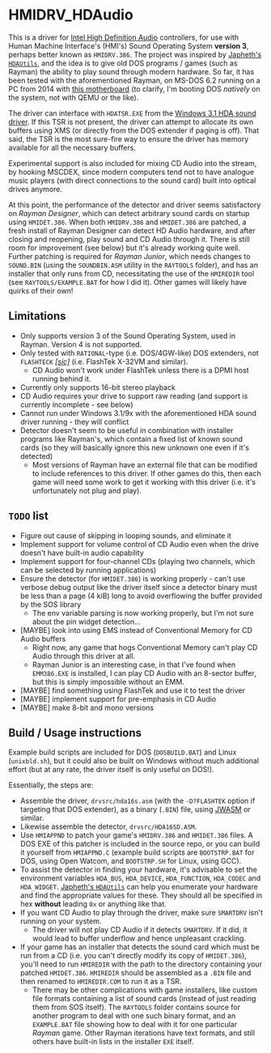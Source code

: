 # HMIDRV_HDAudio
This is a driver for [Intel High Definition Audio](https://en.wikipedia.org/wiki/Intel_High_Definition_Audio) controllers, for use with Human Machine Interface's (HMI's) Sound Operating System **version 3**, perhaps better known as `HMIDRV.386`.
The project was inspired by [Japheth's `HDAUtils`](https://github.com/Baron-von-Riedesel/HDAutils), and the idea is to give old DOS programs / games (such as Rayman) the ability to play sound through modern hardware.
So far, it has been tested with the aforementioned Rayman, on MS-DOS 6.2 running on a PC from 2014 with [this motherboard](https://us.msi.com/Motherboard/Z97-GAMING-3) (to clarify, I'm booting DOS *natively* on the system, not with QEMU or the like).

The driver can interface with `HDATSR.EXE` from the [Windows 3.1 HDA sound driver](https://retrosystemsrevival.blogspot.com/2019/06/windows-31959898se-hda-driver.html).
If this TSR is not present, the driver can attempt to allocate its own buffers using XMS (or directly from the DOS extender if paging is off).
That said, the TSR is the most sure-fire way to ensure the driver has memory available for all the necessary buffers.

Experimental support is also included for mixing CD Audio into the stream, by hooking MSCDEX, since modern computers tend not to have analogue music players (with direct connections to the sound card) built into optical drives anymore.

At this point, the performance of the detector and driver seems satisfactory on *Rayman Designer*, which can detect arbitrary sound cards on startup using `HMIDET.386`.
When both `HMIDRV.386` and `HMIDET.386` are patched, a fresh install of Rayman Designer can detect HD Audio hardware, and after closing and reopening, play sound and CD Audio through it. There is still room for improvement (see below) but it's already working quite well.
Further patching is required for *Rayman Junior*, which needs changes to `SOUND.BIN` (using the `SOUNDBIN.ASM` utility in the `RAYTOOLS` folder), and has an installer that only runs from CD, necessitating the use of the `HMIREDIR` tool (see `RAYTOOLS/EXAMPLE.BAT` for how I did it).
Other games will likely have quirks of their own!

## Limitations
* Only supports version 3 of the Sound Operating System, used in Rayman. Version 4 is not supported.
* Only tested with `RATIONAL`-type (i.e. DOS/4GW-like) DOS extenders, not `FLASHTECK` [*[sic]*](https://github.com/Wohlstand/SOSPLAY/blob/master/sos3/include/sos.h#L574) (i.e. FlashTek X-32VM and similar).
  * CD Audio won't work under FlashTek unless there is a DPMI host running behind it.
* Currently only supports 16-bit stereo playback
* CD Audio requires your drive to support raw reading (and support is currently incomplete - see below)
* Cannot run under Windows 3.1/9x with the aforementioned HDA sound driver running - they will conflict
* Detector doesn't seem to be useful in combination with installer programs like Rayman's, which contain a fixed list of known sound cards (so they will basically ignore this new unknown one even if it's detected)
  * Most versions of Rayman have an external file that can be modified to include references to this driver. If other games do this, then each game will need some work to get it working with this driver (i.e. it's unfortunately not plug and play).

## `TODO` list
* Figure out cause of skipping in looping sounds, and eliminate it
* Implement support for volume control of CD Audio even when the drive doesn't have built-in audio capability
* Implement support for four-channel CDs (playing two channels, which can be selected by running applications)
* Ensure the detector (for `HMIDET.386`) is working properly - can't use verbose debug output like the driver itself since a detector binary must be less than a page (4 kiB) long to avoid overflowing the buffer provided by the SOS library
  * The env variable parsing is now working properly, but I'm not sure about the pin widget detection…
* [MAYBE] look into using EMS instead of Conventional Memory for CD Audio buffers
  * Right now, any game that hogs Conventional Memory can't play CD Audio through this driver at all.
  * Rayman Junior is an interesting case, in that I've found when `EMM386.EXE` is installed, I can play CD Audio with an 8-sector buffer, but this is simply impossible without an EMM.
* [MAYBE] find something using FlashTek and use it to test the driver
* [MAYBE] implement support for pre-emphasis in CD Audio
* [MAYBE] make 8-bit and mono versions

## Build / Usage instructions
Example build scripts are included for DOS (`DOSBUILD.BAT`) and Linux (`unixbld.sh`), but it could also be built on Windows without much additional effort (but at any rate, the driver itself is only useful on DOS!).

Essentially, the steps are:
* Assemble the driver, `drvsrc/hda16s.asm` (with the `-D?FLASHTEK` option if targeting that DOS extender), as a binary (`.BIN`) file, using [JWASM](https://www.japheth.de/JWasm.html) or similar.
* Likewise assemble the detector, `drvsrc/HDA16SD.ASM`.
* Use `HMIAPPND` to patch your game's `HMIDRV.386` and `HMIDET.386` files. A DOS EXE of this patcher is included in the source repo, or you can build it yourself from `HMIAPPND.C` (example build scripts are `BOOTSTRP.BAT` for DOS, using Open Watcom, and `BOOTSTRP.SH` for Linux, using GCC).
* To assist the detector in finding your hardware, it's advisable to set the environment variables `HDA_BUS`, `HDA_DEVICE`, `HDA_FUNCTION`, `HDA_CODEC` and `HDA_WIDGET`. [Japheth's `HDAUtils`](https://github.com/Baron-von-Riedesel/HDAutils) can help you enumerate your hardware and find the appropriate values for these. They should all be specified in hex **without** leading `0x` or anything like that.
* If you want CD Audio to play through the driver, make sure `SMARTDRV` isn't running on your system.
  * The driver will not play CD Audio if it detects `SMARTDRV`. If it did, it would lead to buffer underflow and hence unpleasant crackling.
* If your game has an installer that detects the sound card which must be run from a CD (i.e. you can't directly modify its copy of `HMIDET.386`), you'll need to run `HMIREDIR` with the path to the directory containing your patched `HMIDET.386`. `HMIREDIR` should be assembled as a `.BIN` file and then renamed to `HMIREDIR.COM` to run it as a TSR.
  * There may be other complications with game installers, like custom file formats containing a list of sound cards (instead of just reading them from SOS itself). The `RAYTOOLS` folder contains source for another program to deal with one such binary format, and an `EXAMPLE.BAT` file showing how to deal with it for one particular *Rayman* game. Other Rayman iterations have text formats, and still others have built-in lists in the installer `EXE` itself.
